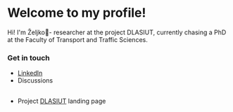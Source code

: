 # Welcome to my profile!
Hi! I'm Željko👋- researcher at the project DLASIUT, currently chasing a PhD at the Faculty of Transport and Traffic Sciences. 

### Get in touch
- [LinkedIn](https://www.linkedin.com/in/zeljko-majstorovic-635b17122)
- Discussions


##
- Project [DLASIUT](https://www.fpz.unizg.hr/dlasiut/) landing page
